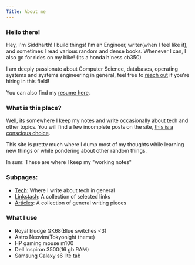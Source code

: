 ```yaml
---
Title: About me
---
```


### Hello there!

Hey, I'm Siddharth! I build things! I'm an Engineer, writer(when I feel like it), and sometimes I read various random and dense books.
Whenever I can, I also go for rides on my bike! (Its a honda h'ness cb350)

I am deeply passionate about Computer Science, databases, operating systems and systems engineering in general, feel free to [reach out](mailto:siddharthtewari14@gmail.com) if you're hiring in this field!

You can also find my [resume here](https://sidt008.vercel.app/SiddharthTewariCV.pdf).

### What is this place?

Well, its somewhere I keep my notes and write occasionally about tech and other topics.
You will find a few incomplete posts on the site, [this is a conscious choice](https://notes.andymatuschak.org/Work_with_the_garage_door_up).

This site is pretty much where I dump most of my thoughts while learning new things or while pondering about other random things.

In sum: These are where I keep my "working notes"

### Subpages:
- [Tech](https://sidt008.vercel.app/tech): Where I write about tech in general
- [Linkstash](https://sidt008.vercel.app/linkstash): A collection of selected links
- [Articles](https://sidt008.vercel.app/articles): A collection of general writing pieces


### What I use

- Royal kludge GK68(Blue switches <3)
- Astro Neovim(Tokyonight theme)
- HP gaming mouse m100
- Dell Inspiron 3500(16 gb RAM)
- Samsung Galaxy s6 lite tab


